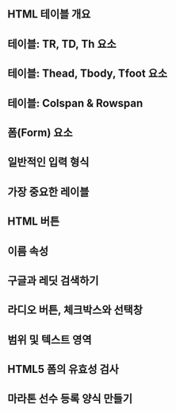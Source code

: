 ## HTML 테이블 개요

## 테이블: TR, TD, Th 요소

## 테이블: Thead, Tbody, Tfoot 요소

## 테이블: Colspan & Rowspan

## 폼(Form) 요소

## 일반적인 입력 형식

## 가장 중요한 레이블

## HTML 버튼

## 이름 속성

## 구글과 레딧 검색하기

## 라디오 버튼, 체크박스와 선택창

## 범위 및 텍스트 영역

## HTML5 폼의 유효성 검사

## 마라톤 선수 등록 양식 만들기
